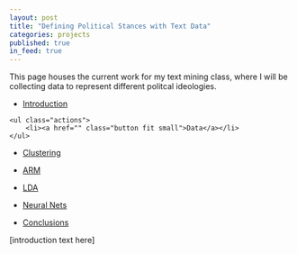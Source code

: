 ```yaml
---
layout: post
title: "Defining Political Stances with Text Data"
categories: projects
published: true
in_feed: true
---
```

This page houses the current work for my text mining class, where I will be collecting data to represent different politcal ideologies. 
 <section>

 </section>

 <section>
	<ul class="actions">
		<li><a href="" class="button fit small">Introduction</a></li>
	</ul>
  
	<ul class="actions">
		<li><a href="" class="button fit small">Data</a></li>
	</ul>
  
</section>

<section>
	<p>
	<ul class="actions">
		<li><a href="" class="button fit small">Clustering</a></li>
	</ul>
  </p>
  
</section>

<section>
	<p>
	<ul class="actions">
		<li><a href="" class="button fit small">ARM</a></li>
	</ul>
  </p>
  
</section>

<section>
	<p>
	<ul class="actions">
		<li><a href="" class="button fit small">LDA</a></li>
	</ul>
  </p>
  
</section>

<section>
	<p>
	<ul class="actions">
		<li><a href="" class="button fit small">Neural Nets</a></li>
	</ul>
  </p>
  
</section>

<section>
	<p>
	<ul class="actions">
		<li><a href="" class="button fit small">Conclusions</a></li>
	</ul>
  </p>
  
</section>


<section>
[introduction text here] 
</section>
